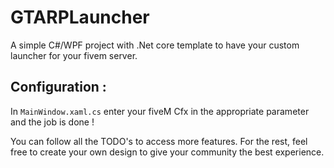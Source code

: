 # GTARPLauncher

A simple C#/WPF project with .Net core template to have your custom launcher for your fivem server.

## Configuration :

In `MainWindow.xaml.cs` enter your fiveM Cfx in the appropriate parameter and the job is done !

You can follow all the TODO's to access more features. For the rest, feel free to create your own design to give your community the best experience.